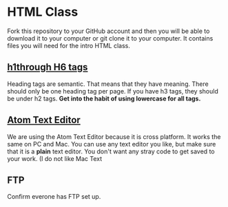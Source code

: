 # HTML Class

Fork this repository to your GitHub account and then you will be able to download it to your computer or git clone it to your computer. It contains files you will need for the intro HTML class.

##  [h1through H6 tags](http://codepen.io/lblakej/pen/xRRYLJ)

Heading tags are semantic. That means that they have meaning. There should only be one heading tag per page. If you have h3 tags, they should be under h2 tags. **Get into the habit of using lowercase for all tags.**

## [Atom Text Editor](http://atom.io)

We are using the Atom Text Editor because it is cross platform. It works the same on PC and Mac. You can use any text editor you like, but make sure that it is a **plain** text editor. You don't want any stray code to get saved to your work. (I do not like Mac Text

## FTP
Confirm everone has FTP set up.
